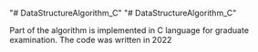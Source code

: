 "# DataStructureAlgorithm_C" 
"# DataStructureAlgorithm_C" 

Part of the algorithm is implemented in C language for graduate examination.
The code was written in 2022
